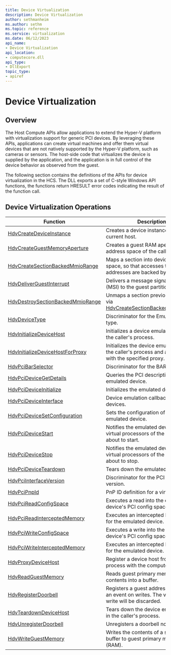 ```yaml
---
title: Device Virtualization
description: Device Virtualization
author: sethmanheim
ms.author: sethm
ms.topic: reference
ms.service: virtualization
ms.date: 06/12/2023
api_name:
- Device Virtualization
api_location:
- computecore.dll
api_type:
- DllExport
topic_type: 
- apiref
---
```

# Device Virtualization

## Overview

The Host Compute APIs allow applications to extend the Hyper-V platform with virtualization support for generic PCI devices. By leveraging these APIs, applications can create virtual machines and offer them virtual devices that are not natively supported by the Hyper-V platform, such as cameras or sensors. The host-side code that virtualizes the device is supplied by the application, and the application is in full control of the device behavior as observed from the guest.

The following section contains the definitions of the APIs for device virtualization in the HCS. The DLL exports a set of C-style Windows API functions, the functions return HRESULT error codes indicating the result of the function call.

## Device Virtualization Operations

|Function   |Description|
|---|---|
|[HdvCreateDeviceInstance](HdvCreateDeviceInstance.md)|Creates a device instance in the current host.|
|[HdvCreateGuestMemoryAperture](./HdvCreateGuestMemoryAperture.md)|Creates a guest RAM aperture in the address space of the calling process.|
|[HdvCreateSectionBackedMmioRange](HdvCreateSectionBackedMmioRange.md)| Maps a section into device MMIO space, so that accesses to those addresses are backed by the section.|
|[HdvDeliverGuestInterrupt](./HdvDeliverGuestInterrupt.md)|Delivers a message signaled interrupt (MSI) to the guest partition.|
|[HdvDestroySectionBackedMmioRange]([HdvDestroySectionBackedMmioRange](HdvDestroySectionBackedMmioRange.md))|Unmaps a section previously mapped via [HdvCreateSectionBackedMmioRange](HdvCreateSectionBackedMmioRange.md).|
|[HdvDeviceType](HdvDeviceType.md)|Discriminator for the Emulated device type.|
|[HdvInitializeDeviceHost](HdvInitializeDeviceHost.md)|Initializes a device emulator host in the caller's process.|
|[HdvInitializeDeviceHostForProxy](HdvInitializeDeviceHostForProxy.md)|Initializes the device emulator host in the caller's process and associates it with the specified proxy.|
|[HdvPciBarSelector](HdvPciBarSelector.md)|Discriminator for the BAR selection.|
|[HdvPciDeviceGetDetails](HdvPciDeviceGetDetails.md)|Queries the PCI description of the emulated device.|
|[HdvPciDeviceInitialize](HdvPciDeviceInitialize.md)|Initializes the emulated device.|
|[HdvPciDeviceInterface](HdvPciDeviceInterface.md)|Device emulation callbacks for PCI devices.|
|[HdvPciDeviceSetConfiguration](HdvPciDeviceSetConfiguration.md)|Sets the configuration of the emulated device.|
|[HdvPciDeviceStart](HdvPciDeviceStart.md)|Notifies the emulated device that the virtual processors of the VM are about to start.|
|[HdvPciDeviceStop](HdvPciDeviceStop.md)|Notifies the emulated device that the virtual processors of the VM are about to stop.|
|[HdvPciDeviceTeardown](HdvPciDeviceTeardown.md)|Tears down the emulated device.|
|[HdvPciInterfaceVersion](HdvPciInterfaceVersion.md)|Discriminator for the PCI device version.|
|[HdvPciPnpId](HdvPciPnpId.md)|PnP ID definition for a virtual device.|
|[HdvPciReadConfigSpace](HdvPciReadConfigSpace.md)|Executes a read into the emulated device's PCI config space.|
|[HdvPciReadInterceptedMemory](HdvPciReadInterceptedMemory.md)|Executes an intercepted MMIO read for the emulated device.|
|[HdvPciWriteConfigSpace](HdvPciWriteConfigSpace.md)|Executes a write into the emulated device's PCI config space.|
|[HdvPciWriteInterceptedMemory](HdvPciWriteInterceptedMemory.md)|Executes an intercepted MMIO write for the emulated device.|
|[HdvProxyDeviceHost](HdvProxyDeviceHost.md)|Register a device host from another process with the compute system.|
|[HdvReadGuestMemory](./HdvReadGuestMemory.md)|Reads guest primary memory (RAM) contents into a buffer.|
|[HdvRegisterDoorbell](HdvRegisterDoorbell.md)|Registers a guest address to trigger an event on writes. The value of the write will be discarded.|
|[HdvTeardownDeviceHost](./HdvTeardownDeviceHost.md)|Tears down the device emulator host in the caller's process.|
|[HdvUnregisterDoorbell](HdvUnregisterDoorbell.md)|Unregisters a doorbell notification.|
|[HdvWriteGuestMemory](./HdvWriteGuestMemory.md)|Writes the contents of a specified buffer to guest primary memory (RAM).|
